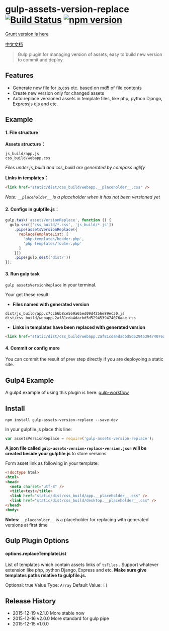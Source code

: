 # gulp-assets-version-replace  [![Build Status](https://travis-ci.org/bammoo/gulp-assets-version-replace.svg?branch=master)](https://travis-ci.org/bammoo/gulp-assets-version-replace) [![npm version](https://badge.fury.io/js/gulp-assets-version-replace.svg)](http://badge.fury.io/js/gulp-assets-version-replace)

[Grunt version is here](https://www.npmjs.com/package/grunt-assets-version-replace)

[中文文档](README-cn.md)


> Gulp plugin for managing version of assets, easy to build new version to commit and deploy.


## Features

- Generate new file for js,css etc. based on md5 of file contents
- Create new version only for changed assets
- Auto replace versioned assets in template files, like php, python Django, Expressjs ejs and etc.
  

## Example


#### 1. File structure

**Assets structure：**
 
```
js_build/app.js
css_build/webapp.css
```
*Files under js_build and css_build are generated by compass uglify*

**Links in templates：**

```html
<link href="static/dist/css_build/webapp.__placeholder__.css" />
```

*Note:  `__placeholder__` is a placeholder when it has not been  versioned yet*

#### 2. Configs in gulpfile.js：

```js
gulp.task('assetsVersionReplace', function () {
  gulp.src(['css_build/*.css', 'js_build/*.js'])
    .pipe(assetsVersionReplace({
      replaceTemplateList: [
        'php-templates/header.php',
        'php-templates/footer.php'
      ]
    }))
    .pipe(gulp.dest('dist/'))
});
```
#### 3. Run gulp task

`gulp assetsVersionReplace` in your terminal.

Your get these result:

* **Files named with generated version** 

```
dist/js_build/app.c7ccb6b8ce569a65ed09d4256e89ec30.js
dist/css_build/webapp.2af81cda4dacbd5d5294539474076aae.css
```

* **Links in templates have been replaced with generated version**

```html
<link href="static/dist/css_build/webapp.2af81cda4dacbd5d5294539474076aae.css" />
```

#### 4. Commit or config more

You can commit the result of prev step directly if you are deployoing a static site.

## Gulp4 Example

A gulp4 example of using this plugin is here: [gulp-workflow](https://github.com/bammoo/gulp-workflow/blob/master/h5-app/tasks-for-gulp4/gulpfile.js)

## Install

```shell
npm install gulp-assets-version-replace --save-dev
```

In your gulpfile.js place this line:

```js
var assetsVersionReplace = require('gulp-assets-version-replace');
```

**A json file called `gulp-assets-version-replace-version.json` will be created beside your gulpfile.js** to store versions.

Form asset link as following in your template:

```html
<!doctype html>
<html>
<head>
  <meta charset="utf-8" />
  <title>test</title>
  <link href="static/dist/css_build/app.__placeholder__.css" />
  <link href="static/dist/css_build/desktop.__placeholder__.css" />
</head>
<body>
```

**Notes:** 
`__placeholder__` is a placeholder for replacing with generated versions at first time


## Gulp Plugin Options

#### options.replaceTemplateList

List of templates which contain assets links of `tsFiles` . Support whatever extension like php, python Django, Express and etc. **Make sure give templates paths relative to gulpfile.js.**

Optional: true
Value Type: `Array`
Default Value: `[]`


## Release History

* 2015-12-19   v2.1.0   More stable now
* 2015-12-16   v2.0.0   More standard for gulp pipe
* 2015-12-15   v1.0.0


